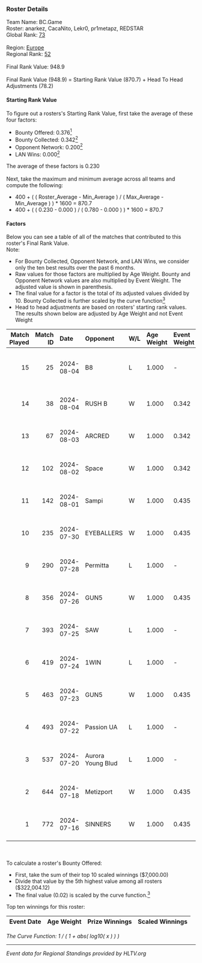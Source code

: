 ### Roster Details<br />
Team Name: BC.Game<br />
Roster: anarkez, CacaNito, Lekr0, pr1metapz, REDSTAR<br />
Global Rank: [73](../standings_global.md)<br />
<br />
Region: [Europe]( ../standings_europe.md)<br />
Regional Rank: [52]( ../standings_europe.md)<br />
<br />
Final Rank Value:  948.9<br />
<br />
Final Rank Value (948.9) = Starting Rank Value (870.7) + Head To Head Adjustments (78.2)<br />

#### Starting Rank Value<br />
To figure out a rosters's Starting Rank Value, first take the average of these four factors:<br />
- Bounty Offered: 0.376[<sup>1</sup>](#table2)
- Bounty Collected: 0.342[<sup>2</sup>](#table1)
- Opponent Network: 0.200[<sup>2</sup>](#table1)
- LAN Wins: 0.000[<sup>2</sup>](#table1)

The average of these factors is 0.230<br />
<br />
Next, take the maximum and minimum average across all teams and compute the following:<br />
- 400 + ( ( Roster_Average - Min_Average ) / ( Max_Average - Min_Average ) ) * 1600 = 870.7
- 400 + ( ( 0.230 - 0.000 ) / ( 0.780 - 0.000 ) ) * 1600 = 870.7


#### Factors<br />
Below you can see a table of all of the matches that contributed to this roster's Final Rank Value.<br />
Note:<br />

- For Bounty Collected, Opponent Network, and LAN Wins, we consider only the ten best results over the past 6 months.
- Raw values for those factors are multiplied by Age Weight. Bounty and Opponent Network values are also multiplied by Event Weight. The adjusted value is shown in parenthesis.
- The final value for a factor is the total of its adjusted values divided by 10. Bounty Collected is further scaled by the curve function[<sup>3</sup>](#curveFunction)
- Head to head adjustments are based on rosters' starting rank values. The results shown below are adjusted by Age Weight and not Event Weight
<span id="table1"></span><br />


| Match Played | Match ID | Date       | Opponent          | W/L | Age Weight | Event Weight | Bounty Collected | Opponent Network | LAN Wins  | H2H Adj. | Roster                                       |
| -: | -: | :- | :- | :- | :- | :- | :- | :- | :- | -: | :- |
|           15 |       25 | 2024-08-04 | B8                | L   | 1.000      | -            | -                | -                | -         |    -7.06 | anarkez, CacaNito, Lekr0, pr1metapz, REDSTAR |
|           14 |       38 | 2024-08-04 | RUSH B            | W   | 1.000      | 0.342        | 0.026 (0.009)    | 0.380 (0.130)    | 0 (0.000) |    16.05 | anarkez, CacaNito, joel, Lekr0, pr1metapz    |
|           13 |       67 | 2024-08-03 | ARCRED            | W   | 1.000      | 0.342        | 0.041 (0.014)    | 0.378 (0.129)    | 0 (0.000) |    17.77 | anarkez, CacaNito, joel, Lekr0, pr1metapz    |
|           12 |      102 | 2024-08-02 | Space             | W   | 1.000      | 0.342        | 0.006 (0.002)    | 0.439 (0.150)    | 0 (0.000) |    12.64 | anarkez, CacaNito, joel, Lekr0, pr1metapz    |
|           11 |      142 | 2024-08-01 | Sampi             | W   | 1.000      | 0.435        | 0.027 (0.012)    | 1.000 (0.435)    | 0 (0.000) |    14.39 | anarkez, CacaNito, joel, Lekr0, pr1metapz    |
|           10 |      235 | 2024-07-30 | EYEBALLERS        | W   | 1.000      | 0.435        | 0.005 (0.002)    | 0.500 (0.218)    | 0 (0.000) |    11.71 | anarkez, CacaNito, joel, Lekr0, pr1metapz    |
|            9 |      290 | 2024-07-28 | Permitta          | L   | 1.000      | -            | -                | -                | -         |   -14.86 | anarkez, CacaNito, joel, Lekr0, pr1metapz    |
|            8 |      356 | 2024-07-26 | GUN5              | W   | 1.000      | 0.435        | 0.073 (0.032)    | 0.562 (0.244)    | 0 (0.000) |    15.72 | anarkez, CacaNito, joel, Lekr0, pr1metapz    |
|            7 |      393 | 2024-07-25 | SAW               | L   | 1.000      | -            | -                | -                | -         |    -5.13 | anarkez, CacaNito, joel, Lekr0, pr1metapz    |
|            6 |      419 | 2024-07-24 | 1WIN              | L   | 1.000      | -            | -                | -                | -         |   -12.03 | anarkez, CacaNito, joel, Lekr0, pr1metapz    |
|            5 |      463 | 2024-07-23 | GUN5              | W   | 1.000      | 0.435        | 0.073 (0.032)    | 0.562 (0.244)    | 0 (0.000) |    17.10 | anarkez, CacaNito, joel, Lekr0, pr1metapz    |
|            4 |      493 | 2024-07-22 | Passion UA        | L   | 1.000      | -            | -                | -                | -         |    -6.65 | anarkez, CacaNito, joel, Lekr0, pr1metapz    |
|            3 |      537 | 2024-07-20 | Aurora Young Blud | L   | 1.000      | -            | -                | -                | -         |   -14.16 | anarkez, CacaNito, joel, Lekr0, pr1metapz    |
|            2 |      644 | 2024-07-18 | Metizport         | W   | 1.000      | 0.435        | 0.004 (0.002)    | 0.233 (0.101)    | 0 (0.000) |    12.77 | anarkez, CacaNito, joel, Lekr0, pr1metapz    |
|            1 |      772 | 2024-07-16 | SINNERS           | W   | 1.000      | 0.435        | 0.037 (0.016)    | 0.809 (0.351)    | 0 (0.000) |    19.96 | anarkez, CacaNito, joel, Lekr0, pr1metapz    |

<br />
<span id="table2"></span><br />
To calculate a roster's Bounty Offered:<br />

- First, take the sum of their top 10 scaled winnings ($7,000.00)
- Divide that value by the 5th highest value among all rosters ($322,004.12)
- The final value (0.02) is scaled by the curve function.[<sup>3</sup>](#curveFunction)

Top ten winnings for this roster:<br />

| Event Date | Age Weight | Prize Winnings | Scaled Winnings |
| :- | -: | :- | :- |


<span id="curveFunction"></span>_The Curve Function: 1 / ( 1 + abs( log10( x ) ) )_<br />

---
_Event data for Regional Standings provided by HLTV.org_<br />
